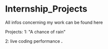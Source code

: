 # Internship_Projects


All infos concerning my work can be found here

Projects:
1: "A chance of rain"

2: live coding performance __.__

